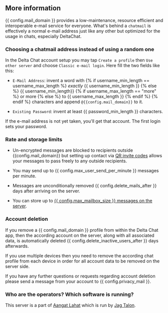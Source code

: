 
## More information 

{{ config.mail_domain }} provides a low-maintenance, resource efficient and 
interoperable e-mail service for everyone. What's behind a `chatmail` is 
effectively a normal e-mail address just like any other but optimized 
for the usage in chats, especially DeltaChat.

### Choosing a chatmail address instead of using a random one

In the Delta Chat account setup you may tap `Create a profile` then `Use other server` and choose `Classic e-mail login`. Here fill the two fields like this: 

- `E-Mail Address`: invent a word with
{% if username_min_length == username_max_length %}
  *exactly* {{ username_min_length }}
{% else %}
  {{ username_min_length}}
  {% if username_max_length == "more" %}
    or more
  {% else %}
    to {{ username_max_length }}
  {% endif %}
{% endif %}
  characters
  and append `@{{config.mail_domain}}` to it.

- `Existing Password`: invent at least {{ password_min_length }} characters.

If the e-mail address is not yet taken, you'll get that account. 
The first login sets your password. 


### Rate and storage limits 

- Un-encrypted messages are blocked to recipients outside
  {{config.mail_domain}} but setting up contact via [QR invite codes](https://delta.chat/en/help#howtoe2ee) 
  allows your messages to pass freely to any outside recipients.

- You may send up to {{ config.max_user_send_per_minute }} messages per minute.

- Messages are unconditionally removed {{ config.delete_mails_after }} days after arriving on the server.

- You can store up to [{{ config.max_mailbox_size }} messages on the server](https://delta.chat/en/help#what-happens-if-i-turn-on-delete-old-messages-from-server).


### <a name="account-deletion"></a> Account deletion 

If you remove a {{ config.mail_domain }} profile from within the Delta Chat app, 
then the according account on the server, along with all associated data,
is automatically deleted {{ config.delete_inactive_users_after }} days afterwards. 

If you use multiple devices 
then you need to remove the according chat profile from each device
in order for all account data to be removed on the server side. 

If you have any further questions or requests regarding account deletion
please send a message from your account to {{ config.privacy_mail }}. 


### Who are the operators? Which software is running? 

This server is a part of [Aangat Lahat](https://aangat.lahat.computer) which is run by [Jag Talon](https://jagtalon.net).
